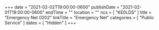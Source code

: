 +++
date = "2021-02-02T19:00:00-0600"
publishDate = "2021-02-01T19:00:00-0600"
endTime = ""
location = ""
ncs = [ "KE0LDS" ]
title = "Emergency Net 0202"
linkTitle = "Emergency Net"
categories = [ "Public Service" ]
dates = [ "Hidden" ]
+++
